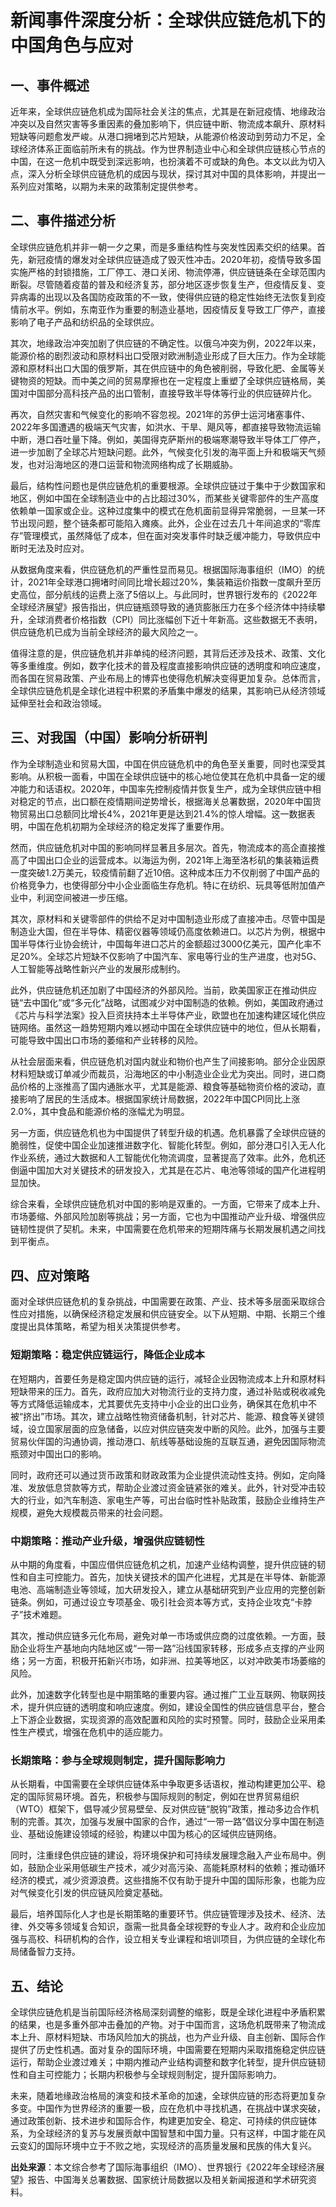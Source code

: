 # 新闻事件深度分析：全球供应链危机下的中国角色与应对

## 一、事件概述

近年来，全球供应链危机成为国际社会关注的焦点，尤其是在新冠疫情、地缘政治冲突以及自然灾害等多重因素的叠加影响下，供应链中断、物流成本飙升、原材料短缺等问题愈发严峻。从港口拥堵到芯片短缺，从能源价格波动到劳动力不足，全球经济体系正面临前所未有的挑战。作为世界制造业中心和全球供应链核心节点的中国，在这一危机中既受到深远影响，也扮演着不可或缺的角色。本文以此为切入点，深入分析全球供应链危机的成因与现状，探讨其对中国的具体影响，并提出一系列应对策略，以期为未来的政策制定提供参考。

## 二、事件描述分析

全球供应链危机并非一朝一夕之果，而是多重结构性与突发性因素交织的结果。首先，新冠疫情的爆发对全球供应链造成了毁灭性冲击。2020年初，疫情导致多国实施严格的封锁措施，工厂停工、港口关闭、物流停滞，供应链链条在全球范围内断裂。尽管随着疫苗的普及和经济复苏，部分地区逐步恢复生产，但疫情反复、变异病毒的出现以及各国防疫政策的不一致，使得供应链的稳定性始终无法恢复到疫情前水平。例如，东南亚作为重要的制造业基地，因疫情反复导致工厂停产，直接影响了电子产品和纺织品的全球供应。

其次，地缘政治冲突加剧了供应链的不确定性。以俄乌冲突为例，2022年以来，能源价格的剧烈波动和原材料出口受限对欧洲制造业形成了巨大压力。作为全球能源和原材料出口大国的俄罗斯，其在供应链中的角色被削弱，导致化肥、金属等关键物资的短缺。而中美之间的贸易摩擦也在一定程度上重塑了全球供应链格局，美国对中国部分高科技产品的出口管制，直接导致半导体等行业的供应链碎片化。

再次，自然灾害和气候变化的影响不容忽视。2021年的苏伊士运河堵塞事件、2022年多国遭遇的极端天气灾害，如洪水、干旱、飓风等，都直接导致物流运输中断，港口吞吐量下降。例如，美国得克萨斯州的极端寒潮导致半导体工厂停产，进一步加剧了全球芯片短缺问题。此外，气候变化引发的海平面上升和极端天气频发，也对沿海地区的港口运营和物流网络构成了长期威胁。

最后，结构性问题也是供应链危机的重要根源。全球供应链过于集中于少数国家和地区，例如中国在全球制造业中的占比超过30%，而某些关键零部件的生产高度依赖单一国家或企业。这种过度集中的模式在危机面前显得异常脆弱，一旦某一环节出现问题，整个链条都可能陷入瘫痪。此外，企业在过去几十年间追求的“零库存”管理模式，虽然降低了成本，但在面对突发事件时缺乏缓冲能力，导致供应中断时无法及时应对。

从数据角度来看，供应链危机的严重性显而易见。根据国际海事组织（IMO）的统计，2021年全球港口拥堵时间同比增长超过20%，集装箱运价指数一度飙升至历史高位，部分航线的运费上涨了5倍以上。与此同时，世界银行发布的《2022年全球经济展望》报告指出，供应链瓶颈导致的通货膨胀压力在多个经济体中持续攀升，全球消费者价格指数（CPI）同比涨幅创下近十年新高。这些数据无不表明，供应链危机已成为当前全球经济的最大风险之一。

值得注意的是，供应链危机并非单纯的经济问题，其背后还涉及技术、政策、文化等多重维度。例如，数字化技术的普及程度直接影响供应链的透明度和响应速度，而各国在贸易政策、产业布局上的博弈也使得危机解决变得更加复杂。总体而言，全球供应链危机是全球化进程中积累的矛盾集中爆发的结果，其影响已从经济领域延伸至社会和政治领域。

## 三、对我国（中国）影响分析研判

作为全球制造业和贸易大国，中国在供应链危机中的角色至关重要，同时也深受其影响。从积极一面看，中国在全球供应链中的核心地位使其在危机中具备一定的缓冲能力和话语权。2020年，中国率先控制疫情并恢复生产，成为全球供应链中相对稳定的节点，出口额在疫情期间逆势增长，根据海关总署数据，2020年中国货物贸易出口总额同比增长4%，2021年更是达到21.4%的惊人增幅。这一数据表明，中国在危机初期为全球经济的稳定发挥了重要作用。

然而，供应链危机对中国的影响同样显著且多层次。首先，物流成本的高企直接推高了中国出口企业的运营成本。以海运为例，2021年上海至洛杉矶的集装箱运费一度突破1.2万美元，较疫情前翻了近10倍。这种成本压力不仅削弱了中国产品的价格竞争力，也使得部分中小企业面临生存危机。特に在纺织、玩具等低附加值产业中，利润空间被进一步压缩。

其次，原材料和关键零部件的供给不足对中国制造业形成了直接冲击。尽管中国是制造业大国，但在半导体、精密仪器等领域仍高度依赖进口。以芯片为例，根据中国半导体行业协会统计，中国每年进口芯片的金额超过3000亿美元，国产化率不足20%。全球芯片短缺不仅影响了中国汽车、家电等行业的生产进度，也对5G、人工智能等战略性新兴产业的发展形成制约。

此外，供应链危机还加剧了中国经济的外部风险。当前，欧美国家正在推动供应链“去中国化”或“多元化”战略，试图减少对中国制造的依赖。例如，美国政府通过《芯片与科学法案》投入巨资扶持本土半导体产业，欧盟也在加速构建区域化供应链网络。虽然这一趋势短期内难以撼动中国在全球供应链中的地位，但从长期看，可能导致中国出口市场的萎缩和产业转移的风险。

从社会层面来看，供应链危机对国内就业和物价也产生了间接影响。部分企业因原材料短缺或订单减少而裁员，沿海地区的中小制造业企业尤为突出。同时，进口商品价格的上涨推高了国内通胀水平，尤其是能源、粮食等基础物资价格的波动，直接影响了居民的生活成本。根据国家统计局数据，2022年中国CPI同比上涨2.0%，其中食品和能源价格的涨幅尤为明显。

另一方面，供应链危机也为中国提供了转型升级的机遇。危机暴露了全球供应链的脆弱性，促使中国企业加速推进数字化、智能化转型。例如，部分港口引入无人化作业系统，通过大数据和人工智能优化物流调度，显著提高了效率。此外，危机还倒逼中国加大对关键技术的研发投入，尤其是在芯片、电池等领域的国产化进程明显加快。

综合来看，全球供应链危机对中国的影响是双重的。一方面，它带来了成本上升、市场萎缩、外部风险加剧等挑战；另一方面，它也为中国推动产业升级、增强供应链韧性提供了契机。未来，中国需要在危机带来的短期阵痛与长期发展机遇之间找到平衡点。

## 四、应对策略

面对全球供应链危机的复杂挑战，中国需要在政策、产业、技术等多层面采取综合性应对措施，以确保经济稳定发展和供应链安全。以下从短期、中期、长期三个维度提出具体策略，希望为相关决策提供参考。

### 短期策略：稳定供应链运行，降低企业成本

在短期内，首要任务是稳定国内供应链的运行，减轻企业因物流成本上升和原材料短缺带来的压力。首先，政府应加大对物流行业的支持力度，通过补贴或税收减免等方式降低运输成本，尤其要优先支持中小企业的出口业务，确保其在危机中不被“挤出”市场。其次，建立战略性物资储备机制，针对芯片、能源、粮食等关键领域，设立国家层面的应急储备，以应对供应链突发中断的风险。此外，加强与主要贸易伙伴国的沟通协调，推动港口、航线等基础设施的互联互通，避免因国际物流瓶颈对中国出口的影响。

同时，政府还可以通过货币政策和财政政策为企业提供流动性支持。例如，定向降准、发放低息贷款等方式，帮助企业渡过资金链紧张的难关。此外，针对受冲击较大的行业，如汽车制造、家电生产等，可出台临时性补贴政策，鼓励企业维持生产规模，避免大规模裁员带来的社会问题。

### 中期策略：推动产业升级，增强供应链韧性

从中期的角度看，中国应借供应链危机之机，加速产业结构调整，提升供应链的韧性和自主可控能力。首先，加快关键技术的国产化进程，尤其是在半导体、新能源电池、高端制造业等领域，加大研发投入，建立从基础研究到产业应用的完整创新链条。例如，可通过设立专项基金、吸引社会资本等方式，支持企业攻克“卡脖子”技术难题。

其次，推动供应链多元化布局，避免对单一市场或供应商的过度依赖。一方面，鼓励企业将生产基地向内陆地区或“一带一路”沿线国家转移，形成多点支撑的产业网络；另一方面，积极开拓新兴市场，如非洲、拉美等地区，以对冲欧美市场萎缩的风险。

此外，加速数字化转型也是中期策略的重要内容。通过推广工业互联网、物联网技术，提升供应链的透明度和响应速度。例如，建设全国性的供应链信息平台，整合上下游企业数据，实现资源的高效配置和风险的实时预警。同时，鼓励企业采用柔性生产模式，增强在危机中的适应能力。

### 长期策略：参与全球规则制定，提升国际影响力

从长期看，中国需要在全球供应链体系中争取更多话语权，推动构建更加公平、稳定的国际贸易环境。首先，积极参与国际规则的制定，例如在世界贸易组织（WTO）框架下，倡导减少贸易壁垒、反对供应链“脱钩”政策，推动多边合作机制的完善。其次，加强与发展中国家的合作，通过“一带一路”倡议分享中国在制造业、基础设施建设领域的经验，构建以中国为核心的区域供应链网络。

同时，注重绿色供应链的建设，将环境保护和可持续发展理念融入产业布局中。例如，鼓励企业采用低碳生产技术，减少对高污染、高能耗原材料的依赖；推动循环经济的模式，减少资源浪费。这些措施不仅有助于提升中国的国际形象，也能为应对气候变化引发的供应链风险奠定基础。

最后，培养国际化人才也是长期策略的重要环节。供应链管理涉及技术、经济、法律、外交等多领域复合知识，亟需一批具备全球视野的专业人才。政府和企业应加强与高校、科研机构的合作，设立相关专业课程和培训项目，为供应链的全球化布局储备智力支持。

## 五、结论

全球供应链危机是当前国际经济格局深刻调整的缩影，既是全球化进程中矛盾积累的结果，也是多重外部冲击叠加的产物。对于中国而言，这场危机既带来了物流成本上升、原材料短缺、市场风险加大的挑战，也为产业升级、自主创新、国际合作提供了历史性机遇。面对复杂的国际环境，中国需要在短期内采取措施稳定供应链运行，帮助企业渡过难关；中期内推动产业结构调整和数字化转型，提升供应链韧性和自主可控能力；长期内积极参与全球规则制定，提升国际影响力。

未来，随着地缘政治格局的演变和技术革命的加速，全球供应链的形态将更加复杂多变。中国作为世界经济的重要一极，应在危机中寻找机遇，在挑战中谋求突破，通过政策创新、技术进步和国际合作，构建更加安全、稳定、可持续的供应链体系，为全球经济的复苏与发展贡献中国智慧和中国力量。只有这样，中国才能在风云变幻的国际环境中立于不败之地，实现经济的高质量发展和民族的伟大复兴。

**出处来源**：本文综合参考了国际海事组织（IMO）、世界银行《2022年全球经济展望》报告、中国海关总署数据、国家统计局数据以及相关新闻报道和学术研究资料。